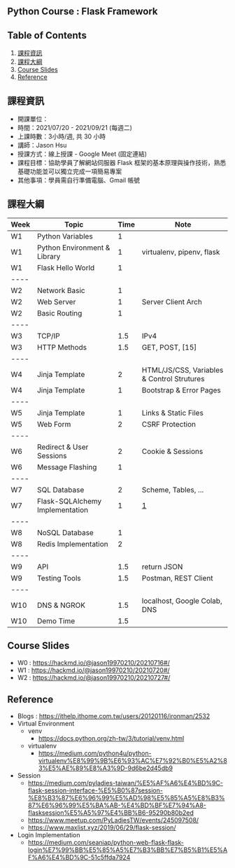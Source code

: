 ## Python Course : Flask Framework 

## Table of Contents
1. [課程資訊](#課程資訊)
2. [課程大綱](#課程大綱)
3. [Course Slides](#course-slides)
4. [Reference](#reference)

## 課程資訊
- 開課單位：
- 時間：2021/07/20 - 2021/09/21 (每週二)
- 上課時數：3小時/週, 共 30 小時
- 講師：Jason Hsu
- 授課方式：線上授課 - Google Meet (固定連結)
- 課程目標：協助學員了解網站伺服器 Flask 框架的基本原理與操作技術，熟悉基礎功能並可以獨立完成一項簡易專案
- 其他事項：學員需自行準備電腦、Gmail 帳號

## 課程大綱
| Week | Topic | Time | Note |
| ---- | ---- | ---- | ---- |
| W1 | Python Variables | 1 | |
| W1 | Python Environment & Library | 1 | virtualenv, pipenv, flask |
| W1 | Flask Hello World | 1 |
| ---- |
| W2 | Network Basic | 1 |
| W2 | Web Server | 1 | Server Client Arch |
| W2 | Basic Routing | 1 |
| ---- |
| W3 | TCP/IP | 1.5 | IPv4 |
| W3 | HTTP Methods | 1.5 | GET, POST, [15] |
| ---- |
| W4 | Jinja Template | 2 | HTML/JS/CSS, Variables & Control Strutures |
| W4 | Jinja Template | 1 | Bootstrap & Error Pages |
| ---- |
| W5 | Jinja Template | 1 | Links & Static Files |
| W5 | Web Form | 2 | CSRF Protection |
| ---- |
| W6 | Redirect & User Sessions | 2 | Cookie & Sessions |
| W6 | Message Flashing | 1 |
| ---- |
| W7 | SQL Database | 2 | Scheme, Tables, ... |
| W7 | Flask-SQLAlchemy Implementation | 1 | [1] |
| ---- |
| W8 | NoSQL Database | 1 |
| W8 | Redis Implementation | 2 |
| ---- |
| W9 | API | 1.5 | return JSON | 
| W9 | Testing Tools | 1.5 | Postman, REST Client |
| ---- |
| W10 | DNS & NGROK | 1.5 | localhost, Google Colab, DNS |
| W10 | Demo Time | 1.5 |


## Course Slides
- W0 : https://hackmd.io/@jason19970210/20210716#/
- W1 : https://hackmd.io/@jason19970210/20210720#/
- W2 : https://hackmd.io/@jason19970210/20210727#/

## Reference
- Blogs : https://ithelp.ithome.com.tw/users/20120116/ironman/2532
- Virtual Environment
    - venv
        - https://docs.python.org/zh-tw/3/tutorial/venv.html
    - virtualenv
        - https://medium.com/python4u/python-virtualenv%E8%99%9B%E6%93%AC%E7%92%B0%E5%A2%83%E5%AE%89%E8%A3%9D-9d6be2d45db9
- Session
    - https://medium.com/pyladies-taiwan/%E5%AF%A6%E4%BD%9C-flask-session-interface-%E5%B0%87session-%E8%B3%87%E6%96%99%E5%AD%98%E5%85%A5%E8%B3%87%E6%96%99%E5%BA%AB-%E4%BD%BF%E7%94%A8-flasksession%E5%A5%97%E4%BB%B6-95290b80b2ed
    - https://www.meetup.com/PyLadiesTW/events/245097508/
    - https://www.maxlist.xyz/2019/06/29/flask-session/
- Login Implementation
    - https://medium.com/seaniap/python-web-flask-flask-login%E7%99%BB%E5%85%A5%E7%B3%BB%E7%B5%B1%E5%AF%A6%E4%BD%9C-51c5ffda7924


[1]: https://ithelp.ithome.com.tw/articles/10205939
[2]: https://www.maxlist.xyz/2019/03/17/flask-get-post/